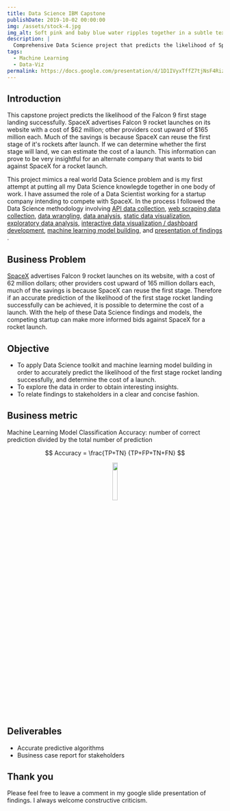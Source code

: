 ```yaml
---
title: Data Science IBM Capstone
publishDate: 2019-10-02 00:00:00
img: /assets/stock-4.jpg
img_alt: Soft pink and baby blue water ripples together in a subtle texture.
description: |
  Comprehensive Data Science project that predicts the likelihood of SpaceX's Falcon 9 first stage landing successfully in order to advise a competing company.
tags:
  - Machine Learning
  - Data-Viz
permalink: https://docs.google.com/presentation/d/1D1IVyxTffZ7tjNsF4RizdzksX14EEE6i/edit?usp=sharing&ouid=110833041343711162548&rtpof=true&sd=true
---
```


## Introduction
This capstone project predicts the likelihood of the Falcon 9 first stage landing successfully. SpaceX advertises Falcon 9 rocket launches on its website with a cost of $62 million; other providers cost upward of $165 million each. Much of the savings is because SpaceX can reuse the first stage of it's rockets after launch. If we can determine whether the first stage will land, we can estimate the cost of a launch. This information can prove to be very insightful for an alternate company that wants to bid against SpaceX for a rocket launch.

This project mimics a real world Data Science problem and is my first attempt at putting all my Data Science knowlegde together in one body of work. I have assumed the role of a Data Scientist working for a startup company intending to compete with SpaceX. In the process I followed the Data Science methodology involving 
[API data collection](https://github.com/Sonya-7/DS_IBM_Capstone/blob/master/SpaceX%20Assessment%20(Data%20Cleaning).ipynb), 
[web scraping data collection](https://github.com/Sonya-7/DS_IBM_Capstone/blob/master/SpaceX%20Assessment%20(Web%20Scraping).ipynb), 
[data wrangling](https://github.com/Sonya-7/DS_IBM_Capstone/blob/master/SpaceX%20Assessment%20(Data%20Wrangling).ipynb), 
[data analysis](https://github.com/Sonya-7/DS_IBM_Capstone/blob/master/Spacex%20Assessment(data%20analysis-sqllite).ipynb), 
[static data visualization](https://github.com/Sonya-7/DS_IBM_Capstone/blob/master/Spacex%20Assessment(Data%20Visualization).ipynb), 
[exploratory data analysis](https://github.com/Sonya-7/DS_IBM_Capstone/blob/master/Spacex%20Assessment(Visual%20Analytics).ipynb),
[interactive data visualization / dashboard development](https://github.com/Sonya-7/DS_IBM_Capstone/blob/master/spacex_dash_app.py),
[machine learning model building](https://github.com/Sonya-7/DS_IBM_Capstone/blob/master/Spacex%20Assessment(Machine%20Learning%20Models).ipynb), 
and 
[presentation of findings](https://docs.google.com/presentation/d/1D1IVyxTffZ7tjNsF4RizdzksX14EEE6i/edit?usp=sharing&ouid=110833041343711162548&rtpof=true&sd=true)
.


## Business Problem
[SpaceX](https://www.spacex.com/vehicles/falcon-9/) 
advertises Falcon 9 rocket launches on its website, with a cost of 62 million dollars; other providers cost upward of 165 million dollars each, much of the savings is because SpaceX can reuse the first stage. Therefore if an accurate prediction of the likelihood of the first stage rocket landing successfully can be achieved, it is possible to determine the cost of a launch. With the help of these Data Science findings and models, the competing startup can make more informed bids against SpaceX for a rocket launch. 

## Objective
- To apply Data Science toolkit and machine learning model building in order to accurately predict the likelihood of the first stage rocket landing successfully, and determine the cost of a launch.
- To explore the data in order to obtain interesting insights.
- To relate findings to stakeholders in a clear and concise fashion.

## Business metric
Machine Learning Model Classification Accuracy: number of correct prediction divided by the total number of prediction

$$ Accuracy  =  \frac{TP+TN} {TP+FP+TN+FN} $$

<p  align="center">
  <img  src="https://user-images.githubusercontent.com/92489108/233760433-4b5686e7-77af-4d25-93e2-32fecd2d8c45.png" width=15% height=15% />
</P>

## Deliverables
- Accurate predictive algorithms
- Business case report for stakeholders

## Thank you
Please feel free to leave a comment in my google slide presentation of findings. I always welcome constructive criticism.